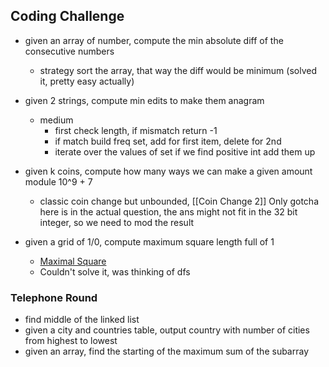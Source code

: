## Coding Challenge
- given an array of number, compute the min absolute diff of the consecutive numbers
	- strategy sort the array, that way the diff would be minimum (solved it, pretty easy actually)
- given 2 strings, compute min edits to make them anagram
	- medium 
		- first check length, if mismatch return -1
		- if match build freq set, add for first item, delete for 2nd
		- iterate over the values of set if we find positive int add them up
- given k coins, compute how many ways we can make a given amount module 10^9 + 7
	- classic coin change but unbounded, [[Coin Change 2]] Only gotcha here is in the actual question, the ans might not fit in the 32 bit integer, so we need to mod the result
	
- given a grid of 1/0, compute maximum square length full of 1
	- [Maximal Square](https://leetcode.com/problems/maximal-square/)
	- Couldn't solve it, was thinking of dfs


### Telephone Round
- find middle of the linked list
- given a city and countries table, output country with number of cities from highest to lowest
- given an array, find the starting of the maximum sum of the subarray